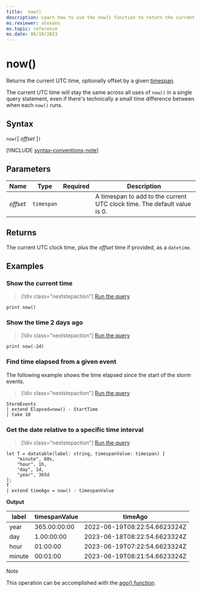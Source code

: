 ```yaml
---
title:  now()
description: Learn how to use the now() function to return the current UTC time.
ms.reviewer: alexans
ms.topic: reference
ms.date: 06/19/2023
---
```

# now()

Returns the current UTC time, optionally offset by a given [timespan](scalar-data-types/timespan.md).

The current UTC time will stay the same across all uses of `now()` in a single query statement, even if there's technically a small time difference between when each `now()` runs.

## Syntax

`now(`[ *offset* ]`)`

[!INCLUDE [syntax-conventions-note](../../includes/syntax-conventions-note.md)]

## Parameters

| Name | Type | Required | Description |
|--|--|--|--|
| *offset* | `timespan` | | A timespan to add to the current UTC clock time. The default value is 0.|

## Returns

The current UTC clock time, plus the *offset* time if provided, as a `datetime`.

## Examples

### Show the current time

> [!div class="nextstepaction"]
> <a href="https://dataexplorer.azure.com/clusters/help/databases/Samples?query=H4sIAAAAAAAAAwsuyS/KdS1LzSsp5qpRSK0oSc1LUXDNSSwoTk2xzcsv19BU0FUILkksKgnJzE0FKilJzE5VMDQAAK5wFN84AAAA" target="_blank">Run the query</a>

```kusto
print now()
```

### Show the time 2 days ago

> [!div class="nextstepaction"]
> <a href="https://dataexplorer.azure.com/clusters/help/databases/Samples?query=H4sIAAAAAAAAAwsuyS/KdS1LzSsp5qpRSK0oSc1LUXDNSSwoTk2xzcsv19BU0FUILkksKgnJzE0FKilJzE5VMDQAAK5wFN84AAAA" target="_blank">Run the query</a>

```kusto
print now(-2d)
```

### Find time elapsed from a given event

The following example shows the time elapsed since the start of the storm events.

> [!div class="nextstepaction"]
> <a href="https://dataexplorer.azure.com/clusters/help/databases/Samples?query=H4sIAAAAAAAAAwsuyS/KdS1LzSsp5qpRSK0oSc1LUXDNSSwoTk2xzcsv19BU0FUILkksKgnJzE0FKilJzE5VMDQAAK5wFN84AAAA" target="_blank">Run the query</a>

```kusto
StormEvents
| extend Elapsed=now() - StartTime
| take 10
```

### Get the date relative to a specific time interval

> [!div class="nextstepaction"]
> <a href="https://dataexplorer.azure.com/clusters/help/databases/Samples?query=H4sIAAAAAAAAA8tJLVEIUbBVSEksAcKknFSNnMSk1BwrheKSosy8dB2Fkszc1OKCxLywxJzSVCs4V1MhmpdLAQiUcjPzSktSlXQUzAyKdRSgghn5pUVAIcMMuEhKYiVIIAUuUJmaCFJibGaawssVa83LFQKUqVFIrShJzUsB2+OYng90WV5+uYamgi6qQwBVkuK6twAAAA==" target="_blank">Run the query</a>

```kusto
let T = datatable(label: string, timespanValue: timespan) [
    "minute", 60s, 
    "hour", 1h, 
    "day", 1d, 
    "year", 365d
];
T 
| extend timeAgo = now() - timespanValue
```

**Output**

| label | timespanValue | timeAgo |
|--|--|--|
| year | 365.00:00:00 | 2022-06-19T08:22:54.6623324Z |
| day | 1.00:00:00 | 2023-06-18T08:22:54.6623324Z |
| hour | 01:00:00 | 2023-06-19T07:22:54.6623324Z |
| minute | 00:01:00 | 2023-06-19T08:21:54.6623324Z |

> [!NOTE]
> This operation can be accomplished with the [ago() function](ago-function.md).

